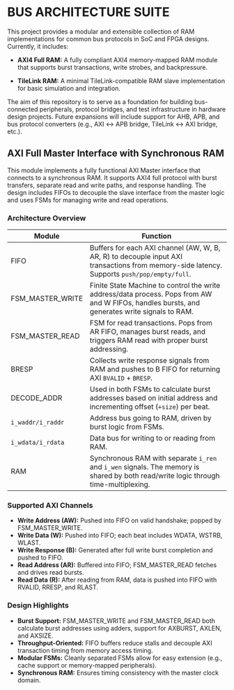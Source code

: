# BUS ARCHITECTURE SUITE
This project provides a modular and extensible collection of RAM implementations for common bus protocols in SoC and FPGA designs. Currently, it includes:
* **AXI4 Full RAM:** A fully compliant AXI4 memory-mapped RAM module that supports burst transactions, write strobes, and backpressure.

* **TileLink RAM:** A minimal TileLink-compatible RAM slave implementation for basic simulation and integration.

The aim of this repository is to serve as a foundation for building bus-connected peripherals, protocol bridges, and test infrastructure in hardware design projects. Future expansions will include support for AHB, APB, and bus protocol converters (e.g., AXI ↔ APB bridge, TileLink ↔ AXI bridge, etc.).

## AXI Full Master Interface with Synchronous RAM
This module implements a fully functional AXI Master interface that connects to a synchronous RAM. It supports AXI4 full protocol with burst transfers, separate read and write paths, and response handling. The design includes FIFOs to decouple the slave interface from the master logic and uses FSMs for managing write and read operations.

### Architecture Overview
| **Module**         | **Function**                                                                                                                                  |
| ------------------ | --------------------------------------------------------------------------------------------------------------------------------------------- |
| FIFO             | Buffers for each AXI channel (AW, W, B, AR, R) to decouple input AXI transactions from memory-side latency. Supports `push/pop/empty/full`.   |
| FSM_MASTER_WRITE | Finite State Machine to control the write address/data process. Pops from AW and W FIFOs, handles bursts, and generates write signals to RAM. |
| FSM_MASTER_READ  | FSM for read transactions. Pops from AR FIFO, manages burst reads, and triggers RAM read with proper burst addressing.                        |
| BRESP            | Collects write response signals from RAM and pushes to B FIFO for returning AXI `BVALID` + `BRESP`.                                           |
| DECODE_ADDR      | Used in both FSMs to calculate burst addresses based on initial address and incrementing offset (`+size`) per beat.                           |
| `i_waddr/i_raddr`  | Address bus going to RAM, driven by burst logic from FSMs.                                                                                    |
| `i_wdata/i_rdata`  | Data bus for writing to or reading from RAM.                                                                                                  |
| RAM              | Synchronous RAM with separate `i_ren` and `i_wen` signals. The memory is shared by both read/write logic through time-multiplexing.           |


### Supported AXI Channels 
  * **Write Address (AW):** Pushed into FIFO on valid handshake; popped by FSM_MASTER_WRITE.  
  * **Write Data (W):** Pushed into FIFO; each beat includes WDATA, WSTRB, WLAST.  
  * **Write Response (B):** Generated after full write burst completion and pushed to FIFO.  
  * **Read Address (AR):** Buffered into FIFO; FSM_MASTER_READ fetches and drives read bursts.  
  * **Read Data (R):** After reading from RAM, data is pushed into FIFO with RVALID, RRESP, and RLAST.  

### Design Highlights
* **Burst Support:** FSM_MASTER_WRITE and FSM_MASTER_READ both calculate burst addresses using adders, support for AXBURST, AXLEN, and AXSIZE.  
* **Throughput-Oriented:** FIFO buffers reduce stalls and decouple AXI transaction timing from memory access timing.  
* **Modular FSMs:** Cleanly separated FSMs allow for easy extension (e.g., cache support or memory-mapped peripherals).  
* **Synchronous RAM:** Ensures timing consistency with the master clock domain.  

